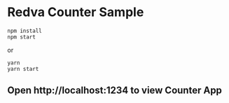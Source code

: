 # Redva Counter Sample

```
npm install
npm start
```

or

```
yarn
yarn start
```

Open http://localhost:1234 to view Counter App
---
